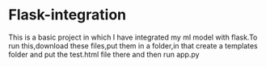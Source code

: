 # Flask-integration
This is a basic project in which I have integrated my ml model with flask.To run this,download these files,put them in a folder,in that create a templates folder and put the test.html file there and then run app.py
